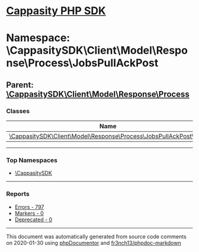 # [Cappasity PHP SDK](../home.md)

# Namespace: \CappasitySDK\Client\Model\Response\Process\JobsPullAckPost
## Parent: [\CappasitySDK\Client\Model\Response\Process](../namespaces/CappasitySDK.Client.Model.Response.Process.md)
### Classes
| Name | Summary |
| ---- | ------- |
| [\CappasitySDK\Client\Model\Response\Process\JobsPullAckPost\Data](../classes/CappasitySDK.Client.Model.Response.Process.JobsPullAckPost.Data.md) |  |

---

### Top Namespaces

* [\CappasitySDK](../namespaces/CappasitySDK.html.md)

---

### Reports
* [Errors - 797](../reports/errors.md)
* [Markers - 0](../reports/markers.md)
* [Deprecated - 0](../reports/deprecated.md)

---

This document was automatically generated from source code comments on 2020-01-30 using [phpDocumentor](http://www.phpdoc.org/) and [fr3nch13/phpdoc-markdown](https://github.com/fr3nch13/phpdoc-markdown)
